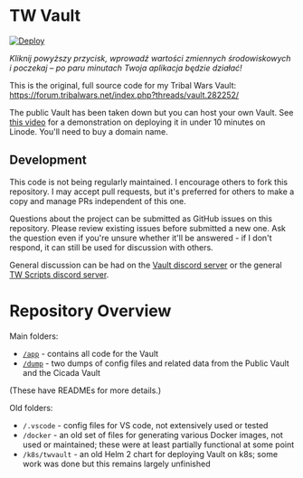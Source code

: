 # TW Vault

[![Deploy](https://www.herokucdn.com/deploy/button.svg)](https://heroku.com/deploy?template=https://github.com/twojlogin/twvault)

*Kliknij powyższy przycisk, wprowadź wartości zmiennych środowiskowych i poczekaj – po paru minutach Twoja aplikacja będzie działać!*


This is the original, full source code for my Tribal Wars Vault: https://forum.tribalwars.net/index.php?threads/vault.282252/

The public Vault has been taken down but you can host your own Vault. See [this video](https://www.youtube.com/watch?v=IRPJ-ld-3xQ) for a demonstration on deploying it in under 10 minutes on Linode. You'll need to buy a domain name.

## Development

This code is not being regularly maintained. I encourage others to fork this repository. I may accept pull requests, but it's preferred for others to make a copy and manage PRs independent of this one.

Questions about the project can be submitted as GitHub issues on this repository. Please review existing issues before submitted a new one. Ask the question even if you're unsure whether it'll be answered - if I don't respond, it can still be used for discussion with others.

General discussion can be had on the [Vault discord server](https://discord.gg/7N4UUX8D) or the general [TW Scripts discord server](https://discord.gg/9F5K2rSS).

# Repository Overview

Main folders:

- [`/app`](app) - contains all code for the Vault
- [`/dump`](dump) - two dumps of config files and related data from the Public Vault and the Cicada Vault

(These have READMEs for more details.)

Old folders:

- `/.vscode` - config files for VS code, not extensively used or tested
- `/docker` - an old set of files for generating various Docker images, not used or maintained; these were at least partially functional at some point
- `/k8s/twvault` - an old Helm 2 chart for deploying Vault on k8s; some work was done but this remains largely unfinished
